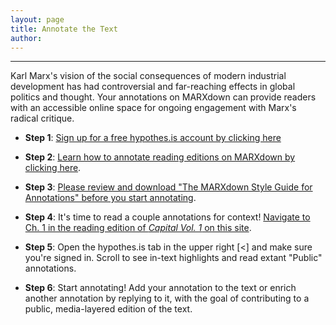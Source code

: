 ```yaml
---
layout: page
title: Annotate the Text
author:
---
```



* * *

Karl Marx's vision of the social consequences of modern industrial development has had controversial and far-reaching effects in global politics and thought. Your annotations on MARXdown can provide readers with an accessible online space for ongoing engagement with Marx's radical critique.

* **Step 1**: [Sign up for a free hypothes.is account by clicking here](https://web.hypothes.is/start/)

* **Step 2**: [Learn how to annotate reading editions on MARXdown by clicking here](https://web.hypothes.is/quick-start-guide-for-students/).

* **Step 3**: [Please review and download "The MARXdown Style Guide for Annotations" before you start annotating](https://docs.google.com/document/d/14hfh7E9KhtJHpYjst5-CMwGYY_kEFJtXUpmQSema5Zs/edit?usp=sharing).

* **Step 4**: It's time to read a couple annotations for context! [Navigate to Ch. 1 in the reading edition of *Capital Vol. 1* on this site](https://marxdown.github.io/texts/ch01/).

* **Step 5**: Open the hypothes.is tab in the upper right [<] and make sure you're signed in. Scroll to see in-text highlights and read extant "Public" annotations.

* **Step 6**: Start annotating! Add your annotation to the text or enrich another annotation by replying to it, with the goal of contributing to a public, media-layered edition of the text.
